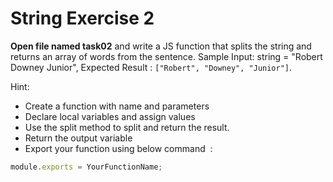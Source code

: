 # String Exercise 2
**Open file named task02** and write a JS function that splits the string and 
returns an array of words from the sentence. Sample Input: string = "Robert Downey Junior",
 Expected Result : `["Robert", "Downey", "Junior"]`.

Hint:

- Create a function with name and parameters
- Declare local variables and assign values
- Use the split method to split and return the result.
- Return the output variable
- Export your function using below command  :

```js
module.exports = YourFunctionName;
```
